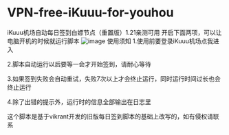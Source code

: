 # VPN-free-iKuuu-for-youhou
iKuuu机场自动每日签到白嫖节点（重置版）1.21亲测可用
开启下面两项，可以让电脑开机的时候就运行脚本
![image](https://github.com/ba-ba-lan/VPN-free-iKuuu-for-youhou/assets/110797733/ef83bbc5-7259-4afd-b39e-cafa4de903a8)
使用须知
1.使用前要登录iKuuu机场点我进入

2.脚本自动运行以后要等一会才开始签到，请耐心等待

3.如果签到失败会自动重试，失败7次以上才会终止运行，同时运行时间过长也会终止运行

4.除了出错的提示外，运行时的信息全部输出在日志里

这个脚本是基于vikrant开发的旧版每日签到脚本的基础上改写的，如有侵权请联系
